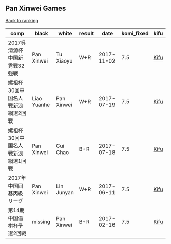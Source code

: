 ## Pan Xinwei Games

[Back to ranking](../../index.md)




| **comp** | **black** | **white** | **result** | **date** | **komi_fixed** | **kifu** | 
| --- | --- | --- | --- | --- | --- | --- |
| 2017呉清源杯中国新秀戦32強戦 | Pan Xinwei | Tu Xiaoyu | W+R | 2017-11-02 | 7.5 | [Kifu](https://kifudepot.net/kifucontents.php?id=lM3Kc7KYT6tpNoH2GXfTuw%3D%3D) | 
| 嫘祖杯30回中国名人戦新浪網選2回戦 | Liao Yuanhe | Pan Xinwei | W+R | 2017-07-19 | 7.5 | [Kifu](https://kifudepot.net/kifucontents.php?id=FN%2F%2FoRg1oLy7vKE33Kz1xw%3D%3D) | 
| 嫘祖杯30回中国名人戦新浪網選1回戦 | Pan Xinwei | Cui Chao | B+R | 2017-07-18 | 7.5 | [Kifu](https://kifudepot.net/kifucontents.php?id=JKCXVhK3bJa6aJ%2BJOoQpIA%3D%3D) | 
| 2017年中国囲碁丙級リーグ | Pan Xinwei | Lin Junyan | W+R | 2017-06-11 | 7.5 | [Kifu](https://kifudepot.net/kifucontents.php?id=cLgU7US0Qto5yzUGmpCd2Q%3D%3D) | 
| 第14期中国倡棋杯予選2回戦 | missing | Pan Xinwei | B+R | 2017-02-16 | 7.5 | [Kifu](https://kifudepot.net/kifucontents.php?id=cgQRkPmKAG8FHrZJdB6PEQ%3D%3D) |




